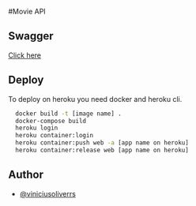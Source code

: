 #Movie API

## Swagger

[Click here](https://api-fake-movies.herokuapp.com/swagger/index.html)


## Deploy
To deploy on heroku you need docker and heroku cli.

```bash
  docker build -t [image name] . 
  docker-compose build
  heroku login
  heroku container:login
  heroku container:push web -a [app name on heroku]
  heroku container:release web [app name on heroku]
```


## Author

- [@viniciusoliverrs](https://www.linkedin.com/in/viniciusoliverrs/)

